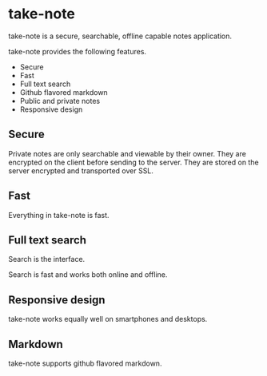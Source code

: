 # take-note

take-note is a secure, searchable, offline capable notes application.

take-note provides the following features.

* Secure
* Fast
* Full text search
* Github flavored markdown
* Public and private notes
* Responsive design

## Secure

Private notes are only searchable and viewable by their owner. They are encrypted on the client before sending to the server. They are stored on the server encrypted and transported over SSL.

## Fast

Everything in take-note is fast.

## Full text search

Search is the interface.

Search is fast and works both online and offline.

## Responsive design

take-note works equally well on smartphones and desktops.

## Markdown

take-note supports github flavored markdown.
